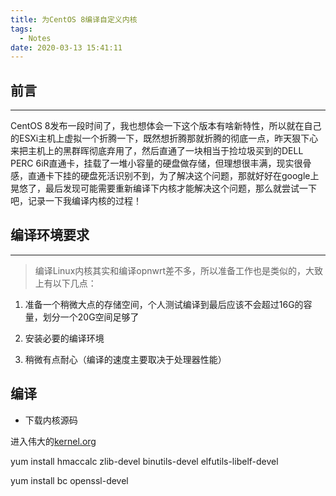 ```yaml
---
title: 为CentOS 8编译自定义内核
tags:
  - Notes
date: 2020-03-13 15:41:11
---
```


## 前言

---

CentOS 8发布一段时间了，我也想体会一下这个版本有啥新特性，所以就在自己的ESXi主机上虚拟一个折腾一下，既然想折腾那就折腾的彻底一点，昨天狠下心来把主机上的黑群晖彻底弃用了，然后直通了一块相当于捡垃圾买到的DELL PERC 6iR直通卡，挂载了一堆小容量的硬盘做存储，但理想很丰满，现实很骨感，直通卡下挂的硬盘死活识别不到，为了解决这个问题，那就好好在google上晃悠了，最后发现可能需要重新编译下内核才能解决这个问题，那么就尝试一下吧，记录一下我编译内核的过程！

<!--more-->

## 编译环境要求

---

> 编译Linux内核其实和编译opnwrt差不多，所以准备工作也是类似的，大致上有以下几点：

1. 准备一个稍微大点的存储空间，个人测试编译到最后应该不会超过16G的容量，划分一个20G空间足够了

2. 安装必要的编译环境

3. 稍微有点耐心（编译的速度主要取决于处理器性能）

## 编译

* 下载内核源码

进入伟大的[kernel.org](https://www.kernel.org)

yum install hmaccalc zlib-devel binutils-devel elfutils-libelf-devel

yum install bc openssl-devel
